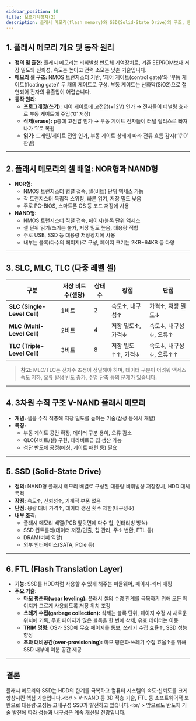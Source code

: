 ```yaml
---
sidebar_position: 10
title: 보조기억장치(2)
description: 플래시 메모리(flash memory)와 SSD(Solid-State Drive)의 구조, 동작 원리, 주요 특징 및 관련 기술을 다룹니다.
---
```


## 1. 플래시 메모리 개요 및 동작 원리

- **정의 및 출현:** 플래시 메모리는 비휘발성 반도체 기억장치로, 기존 EEPROM보다 저장 밀도와 신뢰성, 속도는 높이고 전력 소모는 낮춘 기술입니다.
- **메모리 셀 구조:** NMOS 트랜지스터 기반, '제어 게이트(control gate)'와 '부동 게이트(floating gate)' 두 개의 게이트로 구성. 부동 게이트는 산화막(SiO2)으로 절연되어 전자의 유출입이 어렵습니다.
- **동작 원리:**
  - **프로그래밍(쓰기):** 제어 게이트에 고전압(+12V) 인가 → 전자들이 터널링 효과로 부동 게이트에 주입(‘0’ 저장)
  - **삭제(erase):** p층에 고전압 인가 → 부동 게이트 전자들이 터널 릴리스로 빠져나가 ‘1’로 복원
  - **읽기:** 드레인/게이트 전압 인가, 부동 게이트 상태에 따라 전류 흐름 감지(‘1’/‘0’ 판별)

---

## 2. 플래시 메모리의 셀 배열: NOR형과 NAND형

- **NOR형:**
  - NMOS 트랜지스터 병렬 접속, 셀(비트) 단위 액세스 가능
  - 각 트랜지스터 독립적 스위칭, 빠른 읽기, 저장 밀도 낮음
  - 주로 PC-BIOS, 스마트폰 OS 등 코드 저장에 사용
- **NAND형:**
  - NMOS 트랜지스터 직렬 접속, 페이지/블록 단위 액세스
  - 셀 단위 읽기/쓰기는 불가, 저장 밀도 높음, 대용량 적합
  - 주로 USB, SSD 등 대용량 저장장치에 사용
  - 내부는 블록(다수의 페이지)로 구성, 페이지 크기는 2KB~64KB 등 다양

---

## 3. SLC, MLC, TLC (다중 레벨 셀)

| 구분                        | 저장 비트 수(셀당) | 상태 수 | 장점               | 단점                   |
| --------------------------- | ------------------ | ------- | ------------------ | ---------------------- |
| **SLC (Single-Level Cell)** | 1비트              | 2       | 속도↑, 내구성↑     | 가격↑, 저장 밀도↓      |
| **MLC (Multi-Level Cell)**  | 2비트              | 4       | 저장 밀도↑, 가격↓  | 속도↓, 내구성↓, 오류↑  |
| **TLC (Triple-Level Cell)** | 3비트              | 8       | 저장 밀도↑↑, 가격↓ | 속도↓, 내구성↓, 오류↑↑ |

> **참고:** MLC/TLC는 전자수 조정이 정밀해야 하며, 데이터 구분이 어려워 액세스 속도 저하, 오류 발생 빈도 증가, 수명 단축 등의 문제가 있습니다.

---

## 4. 3차원 수직 구조 V-NAND 플래시 메모리

- **개념:** 셀을 수직 적층해 저장 밀도를 높이는 기술(삼성 등에서 개발)
- **특징:**
  - 부동 게이트 공간 확장, 데이터 구분 용이, 오류 감소
  - QLC(4비트/셀) 구현, 테라비트급 칩 생산 가능
  - 첨단 반도체 공정(에칭, 게이트 패턴 등) 필요

---

## 5. SSD (Solid-State Drive)

- **정의:** NAND형 플래시 메모리 배열로 구성된 대용량 비휘발성 저장장치, HDD 대체 목적
- **장점:** 속도↑, 신뢰성↑, 기계적 부품 없음
- **단점:** 용량 대비 가격↑, 데이터 갱신 횟수 제한(내구성↓)
- **내부 조직:**
  - 플래시 메모리 배열(PCB 앞뒷면에 다수 칩, 인터리빙 방식)
  - SSD 컨트롤러(데이터 저장/인출, 칩 관리, 주소 변환, FTL 등)
  - DRAM(버퍼 역할)
  - 외부 인터페이스(SATA, PCIe 등)

---

## 6. FTL (Flash Translation Layer)

- **기능:** SSD를 HDD처럼 사용할 수 있게 해주는 미들웨어, 페이지-섹터 매핑
- **주요 기술:**
  - **마모 평준화(wear leveling):** 플래시 셀의 수명 한계를 극복하기 위해 모든 페이지가 고르게 사용되도록 저장 위치 조정
  - **쓰레기 수집(garbage collection):** 삭제는 블록 단위, 페이지 수정 시 새로운 위치에 기록, 무효 페이지가 많은 블록을 한 번에 삭제, 유효 데이터는 이동
  - **TRIM 명령:** OS가 SSD에 무효 페이지를 통보, 쓰레기 수집 효율↑, SSD 성능 향상
  - **초과 대비공간(over-provisioning):** 마모 평준화·쓰레기 수집 효율↑를 위해 SSD 내부에 여분 공간 제공

---

## 결론

플래시 메모리와 SSD는 HDD의 한계를 극복하고 컴퓨터 시스템의 속도·신뢰도를 크게 향상시킨 핵심 기술입니다.<br/ >
V-NAND 등 3D 적층 기술, FTL 등 소프트웨어적 보완으로 대용량·고성능·고내구성 SSD가 발전하고 있습니다.<br/ >
앞으로도 반도체 기술 발전에 따라 성능과 내구성은 계속 개선될 전망입니다.

